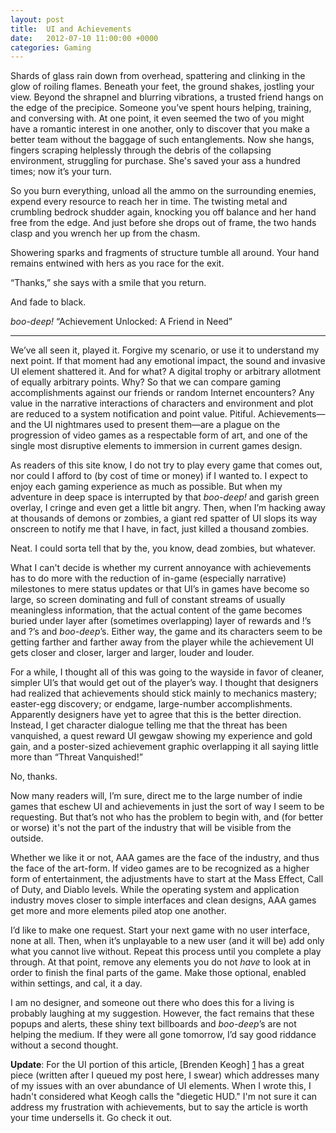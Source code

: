 ```yaml
---
layout: post
title:  UI and Achievements
date:   2012-07-10 11:00:00 +0000
categories: Gaming
---
```


Shards of glass rain down from overhead, spattering and clinking in the glow of roiling flames. Beneath your feet, the ground shakes, jostling your view. Beyond the shrapnel and blurring vibrations, a trusted friend hangs on the edge of the precipice. Someone you’ve spent hours helping, training, and conversing with. At one point, it even seemed the two of you might have a romantic interest in one another, only to discover that you make a better team without the baggage of such entanglements. Now she hangs, fingers scraping helplessly through the debris of the collapsing environment, struggling for purchase. She's saved your ass a hundred times; now it’s your turn.

So you burn everything, unload all the ammo on the surrounding enemies, expend every resource to reach her in time. The twisting metal and crumbling bedrock shudder again, knocking you off balance and her hand free from the edge. And just before she drops out of frame, the two hands clasp and you wrench her up from the chasm.

Showering sparks and fragments of structure tumble all around. Your hand remains entwined with hers as you race for the exit.

“Thanks,” she says with a smile that you return. 

And fade to black.

*boo-deep!* “Achievement Unlocked: A Friend in Need”

----

We’ve all seen it, played it. Forgive my scenario, or use it to understand my next point. If that moment had any emotional impact, the sound and invasive UI element shattered it. And for what? A digital trophy or arbitrary allotment of equally arbitrary points. Why? So that we can compare gaming accomplishments against our friends or random Internet encounters? Any value in the narrative interactions of characters and environment and plot are reduced to a system notification and point value. Pitiful. Achievements—and the UI nightmares used to present them—are a plague on the progression of video games as a respectable form of art, and one of the single most disruptive elements to immersion in current games design.

As readers of this site know, I do not try to play every game that comes out, nor could I afford to (by cost of time or money) if I wanted to. I expect to enjoy each gaming experience as much as possible. But when my adventure in deep space is interrupted by that *boo-deep!* and garish green overlay, I cringe and even get a little bit angry. Then, when I’m hacking away at thousands of demons or zombies, a giant red spatter of UI slops its way onscreen to notify me that I have, in fact, just killed a thousand zombies.

Neat. I could sorta tell that by the, you know, dead zombies, but whatever.

What I can't decide is whether my current annoyance with achievements has to do more with the reduction of in-game (especially narrative) milestones to mere status updates or that UI’s in games have become so large, so screen dominating and full of constant streams of usually meaningless information, that the actual content of the game becomes buried under layer after (sometimes overlapping) layer of rewards and !’s and ?’s and *boo-deep*’s. Either way, the game and its characters seem to be getting farther and farther away from the player while the achievement UI gets closer and closer, larger and larger, louder and louder.

For a while, I thought all of this was going to the wayside in favor of cleaner, simpler UI’s that would get out of the player’s way. I thought that designers had realized that achievements should stick mainly to mechanics mastery; easter-egg discovery; or endgame, large-number accomplishments. Apparently designers have yet to agree that this is the better direction. Instead, I get character dialogue telling me that the threat has been vanquished, a quest reward UI gewgaw showing my experience and gold gain, and a poster-sized achievement graphic overlapping it all saying little more than “Threat Vanquished!”

No, thanks.

Now many readers will, I’m sure, direct me to the large number of indie games that eschew UI and achievements in just the sort of way I seem to be requesting. But that’s not who has the problem to begin with, and (for better or worse) it's not the part of the industry that will be visible from the outside.

Whether we like it or not, AAA games are the face of the industry, and thus the face of the art-form. If video games are to be recognized as a higher form of entertainment, the adjustments have to start at the Mass Effect, Call of Duty, and Diablo levels. While the operating system and application industry moves closer to simple interfaces and clean designs, AAA games get more and more elements piled atop one another.

I’d like to make one request. Start your next game with no user interface, none at all. Then, when it’s unplayable to a new user (and it will be) add only what you cannot live without. Repeat this process until you complete a play through. At that point, remove any elements you do not *have* to look at in order to finish the final parts of the game. Make those optional, enabled within settings, and cal, it a day.

I am no designer, and someone out there who does this for a living is probably laughing at my suggestion. However, the fact remains that these popups and alerts, these shiny text billboards and *boo-deep*’s are not helping the medium. If they were all gone tomorrow, I’d say good riddance without a second thought.

**Update**: For the UI portion of this article, [Brenden Keogh] [1] has a great piece (written after I queued my post here, I swear) which addresses many of my issues with an over abundance of UI elements. When I wrote this, I hadn't considered what Keogh calls the "diegetic HUD." I'm not sure it can address my frustration with achievements, but to say the article is worth your time undersells it. Go check it out.

[1]: http://games.on.net/2012/07/you-know-what-i-love-diegetic-huds/